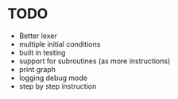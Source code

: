 # TODO

 * Better lexer
 * multiple initial conditions
 * built in testing
 * support for subroutines (as more instructions)
 * print graph
 * logging debug mode
 * step by step instruction
